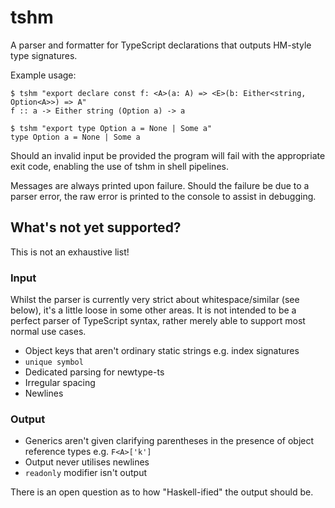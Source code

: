 # tshm

A parser and formatter for TypeScript declarations that outputs HM-style type signatures.

Example usage:

```
$ tshm "export declare const f: <A>(a: A) => <E>(b: Either<string, Option<A>>) => A"
f :: a -> Either string (Option a) -> a

$ tshm "export type Option a = None | Some a"
type Option a = None | Some a
```

Should an invalid input be provided the program will fail with the appropriate exit code, enabling the use of tshm in shell pipelines.

Messages are always printed upon failure. Should the failure be due to a parser error, the raw error is printed to the console to assist in debugging.

## What's not yet supported?

This is not an exhaustive list!

### Input

Whilst the parser is currently very strict about whitespace/similar (see below), it's a little loose in some other areas. It is not intended to be a perfect parser of TypeScript syntax, rather merely able to support most normal use cases.

- Object keys that aren't ordinary static strings e.g. index signatures
- `unique symbol`
- Dedicated parsing for newtype-ts
- Irregular spacing
- Newlines

### Output

- Generics aren't given clarifying parentheses in the presence of object reference types e.g. `F<A>['k']`
- Output never utilises newlines
- `readonly` modifier isn't output

There is an open question as to how "Haskell-ified" the output should be.

